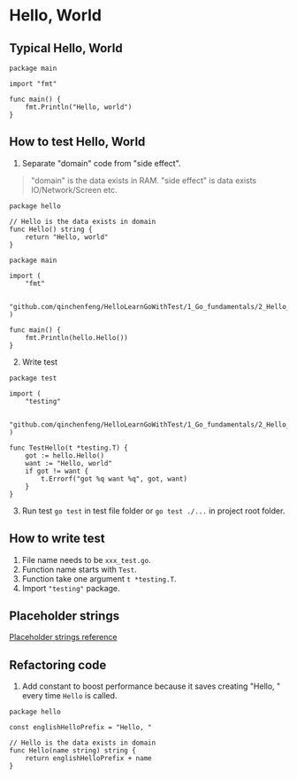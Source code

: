# Hello, World

## Typical Hello, World

```
package main

import "fmt"

func main() {
	fmt.Println("Hello, world")
}
```

## How to test Hello, World

1. Separate "domain" code from "side effect".

> "domain" is the data exists in RAM.
> "side effect" is data exists IO/Network/Screen etc.

```
package hello

// Hello is the data exists in domain
func Hello() string {
	return "Hello, world"
}

```

```
package main

import (
	"fmt"

	"github.com/qinchenfeng/HelloLearnGoWithTest/1_Go_fundamentals/2_Hello_world/hello"
)

func main() {
	fmt.Println(hello.Hello())
}

```

2. Write test

```
package test

import (
	"testing"

	"github.com/qinchenfeng/HelloLearnGoWithTest/1_Go_fundamentals/2_Hello_world/hello"
)

func TestHello(t *testing.T) {
	got := hello.Hello()
	want := "Hello, world"
	if got != want {
		t.Errorf("got %q want %q", got, want)
	}
}

```

3. Run test `go test` in test file folder or `go test ./...` in project root folder.

## How to write test

1. File name needs to be `xxx_test.go`.
2. Function name starts with `Test`.
3. Function take one argument `t *testing.T`.
4. Import `"testing"` package.

## Placeholder strings

[Placeholder strings reference](https://pkg.go.dev/fmt#hdr-Printing)

## Refactoring code

1. Add constant to boost performance because it saves creating "Hello, " every time `Hello` is called.

```
package hello

const englishHelloPrefix = "Hello, "

// Hello is the data exists in domain
func Hello(name string) string {
	return englishHelloPrefix + name
}

```